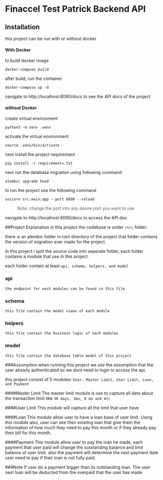 # Finaccel Test Patrick Backend API

## Installation
this project can be run with or without docker

#### With Docker
to build docker image
```
docker-compose build
```

after build, run the container
```
docker-compose up -d
```
navigate to http://localhost:8090/docs to see the API docs of the project

#### without Docker
create virtual environment

```
python3 -m venv .venv
```

activate the virtual environment
```
source .venv/bin/activate
```

next install the project requirement
```
pip install -r requirements.txt
```

next run the database migration using following command
```
alembic upgrade head
```

to run the project use the following command
```
uvicorn src.main:app --port 8090 --reload
```
> Note: change the port into any desire port you want to use

navigate to http://localhost:8090/docs to access the API doc

##Project Explanation
in this project the codebase is under `/src` folder.

there is an alembic folder in root directory of the project
that folder contains the version of migration ever made for the project.

In this project i split the source code into seperate folder, each folder contains a module that use in this project.

each folder contain at least `api, schema, helpers, and model`

### api
```
the endpoint for each modules can be found in this file
```

### schema
```
this file contain the model views of each module
```

### helpers
```
this file contain the business logic of each modules
```

### model
```
this file contain the database table model of this project
```

###Assumption
when running this project we use the assumption that the user already authenticated so we dont need to login to access the api.

this project consist of 5 modules: `User, Master Limit, User Limit, Loan, and Payment`

####Master Limit
The master limit module is use to capture all data about the transaction limit like `30 days, 3mo, 6 mo and etc`

####User Limit
This module will capture all the limit that user have

####Loan
This module allow user to have a loan base of user limit. Using this module also, user can see their existing loan that give them the information of how much they need to pay this month or if they already pay their bill for this month. 

####Payment
This module allow user to pay the loan he made, each payment that user paid will change the outstanding balance and limit balance of user limit. also the payment will determine the next payment date user need to pay if their loan is not fully paid.

###Note
If user do a payment bigger than its outstanding loan. The user next loan will be deducted from the overpaid that the user has made 
